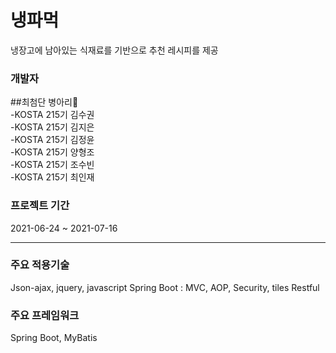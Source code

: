 # 냉파먹
냉장고에 남아있는 식재료를 기반으로 추천 레시피를 제공

### 개발자
##최첨단 병아리🐣  
-KOSTA 215기 김수권  
-KOSTA 215기 김지은  
-KOSTA 215기 김정윤  
-KOSTA 215기 양형조  
-KOSTA 215기 조수빈  
-KOSTA 215기 최인재  

### 프로젝트 기간
2021-06-24 ~ 2021-07-16  

-------

### 주요 적용기술  
Json-ajax, jquery, javascript
Spring Boot : MVC, AOP, Security, tiles
Restful

### 주요 프레임워크
Spring Boot, MyBatis
